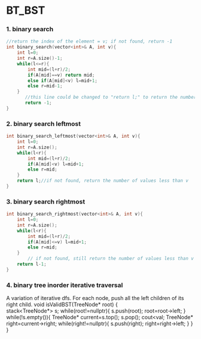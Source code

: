 # BT_BST

### 1. binary search
```c++
//return the index of the element = v; if not found, return -1
int binary_search(vector<int>& A, int v){
	int l=0;
	int r=A.size()-1;
	while(l<=r){
		int mid=(l+r)/2;
		if(A[mid]==v) return mid;
		else if(A[mid]<v) l=mid+1;
		else r=mid-1; 
	}
       //this line could be changed to "return l;" to return the number of values less than v if not found the exact v 
       return -1;
}
```



### 2. binary search leftmost 
```c++
int binary_search_leftmost(vector<int>& A, int v){
	int l=0;
	int r=A.size();
	while(l<r){
		int mid=(l+r)/2;
		if(A[mid]<v) l=mid+1;
		else r=mid;
	}
	return l;//if not found, return the number of values less than v
}
```

### 3. binary search rightmost
```c++
int binary_search_rightmost(vector<int>& A, int v){
	int l=0;
	int r=A.size();
	while(l<r){
		int mid=(l+r)/2;
		if(A[mid]<=v) l=mid+1;
		else r=mid;
	}
        // if not found, still return the number of values less than v
	return l-1;
}
```

### 4. binary tree inorder iterative traversal
A variation of iterative dfs. For each node, push all the left children of its right child.
void isValidBST(TreeNode* root) {  
      stack<TreeNode*> s;
      while(root!=nullptr){
          s.push(root);
          root=root->left;
      }
      while(!s.empty()){
          TreeNode* current=s.top();
          s.pop();
          cout<<current->val;
          TreeNode* right=current->right;
          while(right!=nullptr){
              s.push(right);
              right=right->left;
          }
      }
}
